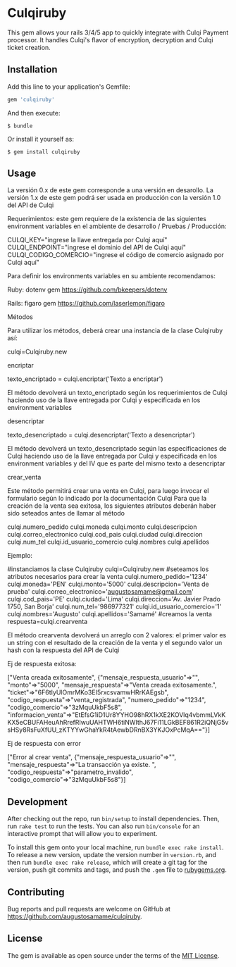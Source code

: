 # Culqiruby

This gem allows your rails 3/4/5 app to quickly integrate with Culqi Payment processor. It handles Culqi's flavor of encryption, decryption and Culqi ticket creation.

## Installation

Add this line to your application's Gemfile:

```ruby
gem 'culqiruby'
```

And then execute:

    $ bundle

Or install it yourself as:

    $ gem install culqiruby

## Usage

La versión 0.x de este gem corresponde a una versión en desarollo.
La versión 1.x de este gem podrá ser usada en producción con la versión 1.0 del API de Culqi

Requerimientos: este gem requiere de la existencia de las siguientes environment variables en el ambiente de desarrollo / Pruebas / Producción:

CULQI_KEY="ingrese la llave entregada por Culqi aquí"
CULQI_ENDPOINT="ingrese el dominio del API de Culqi aquí"
CULQI_CODIGO_COMERCIO="ingrese el código de comercio asignado por Culqi aquí"

Para definir los environments variables en su ambiente recomendamos:

Ruby: 
dotenv gem
https://github.com/bkeepers/dotenv

Rails:
figaro gem
https://github.com/laserlemon/figaro

Métodos

Para utilizar los métodos, deberá crear una instancia de la clase Culqiruby así:

culqi=Culqiruby.new

encriptar

texto_encriptado = culqi.encriptar('Texto a encriptar')

El método devolverá un texto_encriptado según los requerimientos de Culqi haciendo uso de la llave entregada por Culqi y especificada en los environment variables

desencriptar

texto_desencriptado = culqi.desencriptar('Texto a desencriptar')

El método devolverá un texto_desencriptado según las especificaciones de Culqi haciendo uso de la llave entregada por Culqi y especificada en los environment variables y del IV que es parte del mismo texto a desencriptar

crear_venta

Este método permitirá crear una venta en Culqi, para luego invocar el formulario según lo indicado por la documentación Culqi
Para que la creación de la venta sea exitosa, los siguientes atributos deberán haber sido seteados antes de llamar al método

culqi.numero_pedido
culqi.moneda
culqi.monto
culqi.descripcion
culqi.correo_electronico
culqi.cod_pais
culqi.ciudad
culqi.direccion
culqi.num_tel
culqi.id_usuario_comercio
culqi.nombres
culqi.apellidos

Ejemplo:

#instanciamos la clase Culqiruby
culqi=Culqiruby.new
#seteamos los atributos necesarios para crear la venta
culqi.numero_pedido='1234'
culqi.moneda='PEN'
culqi.monto='5000'
culqi.descripcion='Venta de prueba'
culqi.correo_electronico='augustosamame@gmail.com'
culqi.cod_pais='PE'
culqi.ciudad='Lima'
culqi.direccion='Av. Javier Prado 1750, San Borja'
culqi.num_tel='986977321'
culqi.id_usuario_comercio='1'
culqi.nombres='Augusto'
culqi.apellidos='Samamé'
#creamos la venta
respuesta=culqi.crearventa

El método crearventa devolverá un arreglo con 2 valores: el primer valor es un string con el resultado de la creación de la venta y el segundo valor un hash con la respuesta del API de Culqi 

Ej de respuesta exitosa:

["Venta creada exitosamente", {"mensaje_respuesta_usuario"=>"", "monto"=>"5000", "mensaje_respuesta"=>"Venta creada exitosamente.", "ticket"=>"6F6tIyUlOmrMKo3EI5rxcsvamwHRrKAEgsb", "codigo_respuesta"=>"venta_registrada", "numero_pedido"=>"1234", "codigo_comercio"=>"3zMquUkbF5s8", "informacion_venta"=>"EtEfsG1iD1Ur8YYHO98hRX1kXE2KOVlq4vbmmLVkKKX5eCBUFAHeuAhRrefRIwuUAHTWH6tiNWIthJ67Fi11LGkBEF861R2iQNjG5vsHSy8RsFuXfUU_zKTYYwGhaYkR4tAewbDRnBX3YKJOxPcMqA=="}] 

Ej de respuesta con error

["Error al crear venta", {"mensaje_respuesta_usuario"=>"", "mensaje_respuesta"=>"La transacción ya existe. ", "codigo_respuesta"=>"parametro_invalido", "codigo_comercio"=>"3zMquUkbF5s8"}] 


## Development

After checking out the repo, run `bin/setup` to install dependencies. Then, run `rake test` to run the tests. You can also run `bin/console` for an interactive prompt that will allow you to experiment.

To install this gem onto your local machine, run `bundle exec rake install`. To release a new version, update the version number in `version.rb`, and then run `bundle exec rake release`, which will create a git tag for the version, push git commits and tags, and push the `.gem` file to [rubygems.org](https://rubygems.org).

## Contributing

Bug reports and pull requests are welcome on GitHub at https://github.com/augustosamame/culqiruby.


## License

The gem is available as open source under the terms of the [MIT License](http://opensource.org/licenses/MIT).

